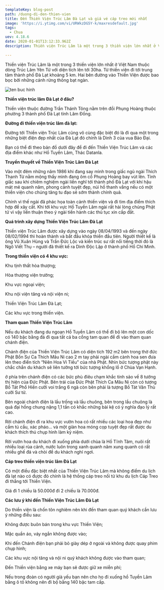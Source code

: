 ```yaml
---
templateKey: blog-post
path: /duong-di-den-thien-vien
title: Đến Thiền Viện Trúc Lâm Đà Lạt và giá vé cáp treo mới nhất
image: 'https://i.ytimg.com/vi/URWkzDG5Y-k/maxresdefault.jpg' 
tags:
  - Chua
uev: 4.18.6
date: 2020-01-01T13:12:33.962Z
description: Thiền viện Trúc Lâm là một trong 3 thiền viện lớn nhất ở Việt Nam thuộc dòng Trúc Lâm Yên Tử với diện tích lên tới 30ha.
 
---
```


Thiền viện Trúc Lâm là một trong 3 thiền viện lớn nhất ở Việt Nam thuộc dòng Trúc Lâm Yên Tử với diện tích lên tới 30ha. Từ thiền viện đi tới trung tâm thành phố Đà Lạt khoảng 5 km. Hai bên đường vào Thiền Viện được bao bọc bởi những cánh rừng thông bạt ngàn.

![ten buc hinh](http://camnangdulich4mua.com/upload/images/da-lat/gia-ve-cap-treo-doi-robin-da-lat.jpg "ten buc hinh")


**Thiền viện trúc lâm Đà Lạt ở đâu?**

Thiền viện thuộc đường Trần Thánh Tông nằm trên đồi Phụng Hoàng thuộc phường 3 thành phố Đà Lạt tỉnh Lâm Đồng.



**Đường đi thiền viện trúc lâm đà lạt:**

Đường tới Thiền viện Trúc Lâm cũng vô cùng đặc biệt đó là đi qua một trong những biệt điện đẹp nhất của Đà Lạt đó chính là Dinh 3 của vua Bảo Đại.

Bạn có thể đi theo bản đồ dưới đây để đi đến Thiền Viện Trúc Lâm và các địa điểm khác như Hồ Tuyền Lâm, Thác Datanla.


**Truyền thuyết về Thiền Viện Trúc Lâm Đà Lạt**

Vào một đêm những năm 1986 khi đang say mình trong giấc ngủ ngài Thích Thanh Từ nằm mộng thấy mình đang ôm cổ Phụng Hoàng bay vút lên. Tỉnh giấc sau khi chiêm nghiệm ngài liền nghĩ tới thành phố Đà Lạt với khí hậu mát mẻ quanh năm, phong cảnh tuyệt đẹp, núi hồ thanh vắng nếu có một thiền viện cho chúng tăng tu đạo sẽ sớm thành chính quả.

Chính vì thế ngài đã phác họa toàn cảnh thiền viện và đi tìm địa điểm thích hợp để xây cất. Khi tới khu vực Hồ Tuyền Lâm ngài rất hài lòng chúng Phật tử vì vậy liền thuận theo ý ngài tiến hành các thủ tục xin cấp đất.


**Quá trình xây dựng Thiền Viện Trúc Lâm Đà Lạt**

Thiền viện Trúc Lâm được xây dựng vào ngày 08/04/1993 và đến ngày 08/02/1994 thì hoàn thành và bắt đầu khóa thiền đầu tiên. Người thiết kế là ông Vũ Xuân Hùng và Trần Đức Lộc và kiến trúc sư rất nổi tiếng thời đó là Ngô Viết Thụ – người đã thiết kế ra Dinh Độc Lập ở thành phố Hồ Chí Minh.

**Trong thiền viện có 4 khu vực:**

Khu tịnh thất hòa thượng;

Hòa thượng viện trưởng;

Khu vực ngoại viện;

Khu nội viện tăng và nội viện ni;

Thiền Viện Trúc Lâm Đà Lạt;

Các khu vực trong thiền viện.

**Tham quan Thiền Viện Trúc Lâm**

Nếu du khách đang du ngoạn Hồ Tuyền Lâm có thể đi bộ lên một con dốc có 140 bậc bằng đá đi qua tất cả ba cổng tam quan để đi vào tham quan chánh điện.

Chánh điện của Thiền Viện Trúc Lâm có diện tích 192 m2 bên trong thờ đức Phật Bổn Sư Ca Thích Mâu Ni cao 2 m tay phải ngài cầm cành hoa sen đưa lên theo điển tích “Niên Hoa Vi Tiếu” của nhà Phật. Nhìn bức tượng phật này chắc chắn du khách sẽ liên tưởng tới bức tượng khổng lồ ở Chùa Vạn Hạnh.

ở phía trên chánh điện có các bức phù điêu chạm khắc tinh sảo về 8 tướng thị hiện của Đức Phật. Bên trái của Đức Phật Thích Ca Mâu Ni còn có tượng Bồ Tát Phổ Hiền cưỡi voi trắng 6 ngà còn bên phải là tượng Bồ Tát Văn Thù cưỡi Sư tử.

Bên ngoài chánh điện là lầu trống và lầu chuông, bên trong lầu chuông là quả đại hồng chung nặng 1,1 tấn có khắc những bài kệ có ý nghĩa đạo lý rất cao.

Rời chánh điện đi ra khu vực vườn hoa có rất nhiều các loại hoa đẹp như cẩm tú cầu, xác pháo… và một giàn hoa móng cọp tuyệt đẹp rất được du khách thích thú chụp hình làm kỷ niệm.

Rời vườn hoa du khách đi xuống phía dưới chùa là Hồ Tĩnh Tâm, nuôi rất nhiều loại rùa cảnh, nước luôn trong xanh quanh năm xung quanh có rất nhiều ghế đá và chòi để du khách nghỉ ngơi.


**Cáp treo thiền viện trúc lâm Đà Lạt**

Có một điều đặc biệt nhất của Thiền Viện Trúc Lâm mà không điểm du lịch đà lạt nào có được đó chính là hệ thống cáp treo nối từ khu du lịch Cáp Treo đi thẳng tới Thiền Viện.

Giá đi 1 chiều là 50.000đ đi 2 chiều là 70.000đ.


**Các lưu ý khi đến Thiền Viện Trúc Lâm Đà Lạt**

Do thiền viện là chốn tôn nghiêm nên khi đến tham quan quý khách cần lưu ý những điều sau:

Không được buôn bán trong khu vực Thiền Viện;

Mặc quần áo, váy ngắn không được vào;

Khi đến Chánh điện bạn phải bỏ giày dép ở ngoài và không được quay phim chụp hình;

Các khu vực nội tăng và nội ni quý khách không được vào tham quan;

Đến Thiền viện bằng xe máy bạn sẽ được giữ xe miễn phí;

Nếu trong đoàn có người già yếu bạn nên cho họ đi xuống hồ Tuyền Lâm bằng ô tô không nên đi bộ bằng 140 bậc tam cấp.